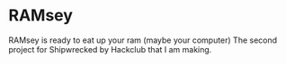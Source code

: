 # RAMsey
RAMsey is ready to eat up your ram (maybe your computer)
The second project for Shipwrecked by Hackclub that I am making.
